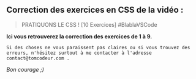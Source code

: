 ## Correction des exercices en CSS de la vidéo :

> PRATIQUONS LE CSS ! [10 Exercices] #BlablaVSCode

**Ici vous retrouverez la correction des exercices de 1 à 9.**

    Si des choses ne vous paraissent pas claires ou si vous trouvez des erreurs, n'hésitez surtout à me contacter à l'adresse  contact@tomcodeur.com .

*Bon courage ;)*

